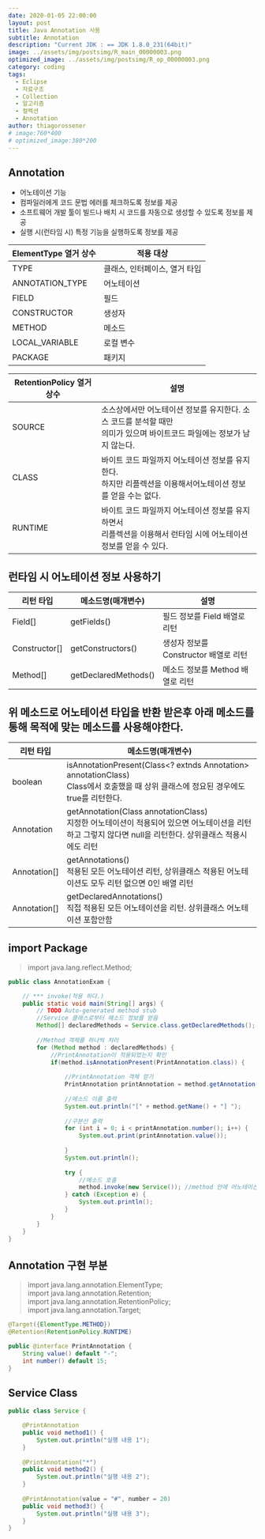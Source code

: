 ```yaml
---
date: 2020-01-05 22:00:00
layout: post
title: Java Annotation 사용
subtitle: Annotation
description: "Current JDK : == JDK 1.8.0_231(64bit)"
image: ../assets/img/postsimg/R_main_00000003.png
optimized_image: ../assets/img/postsimg/R_op_00000003.png
category: coding
tags:
  - Eclipse
  - 자료구조
  - Collection
  - 알고리즘
  - 컬렉션
  - Annotation
author: thiagorossener
# image:760*400
# optimized_image:380*200
---
```


## Annotation
- 어노테이션 기능
- 컴파일러에게 코드 문법 에러를 체크하도록 정보를 제공
- 소프트웨어 개발 툴이 빌드나 배치 시 코드를 자동으로 생성할 수 있도록 정보를 제공
- 실행 시(런타임 시) 특정 기능을 실행하도록 정보를 제공

| ElementType 열거 상수 | 적용 대상                     |
|-----------------------|-------------------------------|
| TYPE                  | 클래스, 인터페이스, 열거 타입 |
| ANNOTATION_TYPE       | 어노테이션                    |
| FIELD                 | 필드                          |
| CONSTRUCTOR           | 생성자                        |
| METHOD                | 메소드                        |
| LOCAL_VARIABLE        | 로컬 변수                     |
| PACKAGE               | 패키지                        |


| RetentionPolicy 열거상수 | 설명                                                                                                                    |
|--------------------------|-------------------------------------------------------------------------------------------------------------------------|
| SOURCE                   | 소스상에서만 어노테이션 정보를 유지한다. 소스 코드를 분석할 때만<br>의미가 있으며 바이트코드 파일에는 정보가 남지 않는다. |
| CLASS                    | 바이트 코드 파일까지 어노테이션 정보를 유지한다.<br>하지만 리플렉션을 이용해서어노테이션 정보를 얻을 수는 없다.           |
| RUNTIME                  | 바이트 코드 파일까지 어노테이션 정보를 유지하면서<br>리플렉션을 이용해서 런타임 시에 어노테이션 정보를 얻을 수 있다.       |

## 런타임 시 어노테이션 정보 사용하기 

| 리턴 타입     | 메소드명(매개변수)   | 설명                                  |
|---------------|----------------------|---------------------------------------|
| Field[]       | getFields()          | 필드 정보를 Field 배열로 리턴         |
| Constructor[] | getConstructors()    | 생성자 정보를 Constructor 배열로 리턴 |
| Method[]      | getDeclaredMethods() | 메소드 정보를 Method 배열로 리턴      |

## 위 메소드로 어노테이션 타입을 반환 받은후 아래 메소드를 통해 목적에 맞는 메소드를 사용해야한다.

| 리턴 타입    | 메소드명(매개변수)                                                                                                                                          |
|--------------|-------------------------------------------------------------------------------------------------------------------------------------------------------------|
| boolean      | isAnnotationPresent(Class<? extnds Annotation> annotationClass)<br>Class에서 호출했을 때 상위 클래스에 정요된 경우에도 true를 리턴한다.                        |
| Annotation   | getAnnotation(Class<T> annotationClass)<br>지정한 어노테이션이 적용되어 있으면 어노테이션을 리턴하고 그렇지 않다면 null을 리턴한다. 상위클래스 적용시에도 리턴 |
| Annotation[] | getAnnotations()<br>적용된 모든 어노테이션 리턴, 상위클래스 적용된 어노테이션도 모두 리턴 없으면 0인 배열 리턴                                                 |
| Annotation[] | getDeclaredAnnotations()<br>직접 적용된 모든 어노테이션을 리턴. 상위클래스 어노테이션 포함안함                                                                 |

## import Package
> import java.lang.reflect.Method; <br>

```java
public class AnnotationExam {

	// *** invoke(적용 하다.)
	public static void main(String[] args) {
		// TODO Auto-generated method stub
		//Service 클래스로부터 메소드 정보를 얻음
		Method[] declaredMethods = Service.class.getDeclaredMethods();
		
		//Method 객체를 하나씩 처리
		for (Method method : declaredMethods) {
			//PrintAnnotation이 적용되었는지 확인
			if(method.isAnnotationPresent(PrintAnnotation.class)) {
				
				//PrintAnnotation 객체 얻기
				PrintAnnotation printAnnotation = method.getAnnotation(PrintAnnotation.class);
				
				//메소드 이름 출력
				System.out.println("[" + method.getName() + "] ");
				
				//구분선 출력
				for (int i = 0; i < printAnnotation.number(); i++) {
					System.out.print(printAnnotation.value());
					
				}
				System.out.println();
				
				try {
					//메소드 호출
					method.invoke(new Service()); //method 안에 어노테이션 정책을 적용시킴
				} catch (Exception e) {
					System.out.println();
				}
			}
		}
	}
}
```

## Annotation 구현 부분
> import java.lang.annotation.ElementType; <br>
> import java.lang.annotation.Retention; <br>
> import java.lang.annotation.RetentionPolicy; <br>
> import java.lang.annotation.Target; <br>

```java
@Target({ElementType.METHOD})
@Retention(RetentionPolicy.RUNTIME)

public @interface PrintAnnotation {
	String value() default "-";
	int number() default 15;
}
```

## Service Class

```java
public class Service {

	@PrintAnnotation
	public void method1() {
		System.out.println("실행 내용 1");
	}
	
	@PrintAnnotation("*")
	public void method2() {
		System.out.println("실행 내용 2");
	}
	
	@PrintAnnotation(value = "#", number = 20)
	public void method3() {
		System.out.println("실행 내용 3");
	}
}
```